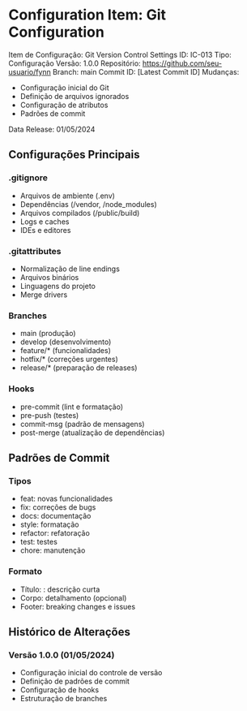 # Configuration Item: Git Configuration

Item de Configuração: Git Version Control Settings
ID: IC-013
Tipo: Configuração
Versão: 1.0.0
Repositório: https://github.com/seu-usuario/fynn
Branch: main
Commit ID: [Latest Commit ID]
Mudanças: 
- Configuração inicial do Git
- Definição de arquivos ignorados
- Configuração de atributos
- Padrões de commit

Data Release: 01/05/2024

## Configurações Principais

### .gitignore
- Arquivos de ambiente (.env)
- Dependências (/vendor, /node_modules)
- Arquivos compilados (/public/build)
- Logs e caches
- IDEs e editores

### .gitattributes
- Normalização de line endings
- Arquivos binários
- Linguagens do projeto
- Merge drivers

### Branches
- main (produção)
- develop (desenvolvimento)
- feature/* (funcionalidades)
- hotfix/* (correções urgentes)
- release/* (preparação de releases)

### Hooks
- pre-commit (lint e formatação)
- pre-push (testes)
- commit-msg (padrão de mensagens)
- post-merge (atualização de dependências)

## Padrões de Commit

### Tipos
- feat: novas funcionalidades
- fix: correções de bugs
- docs: documentação
- style: formatação
- refactor: refatoração
- test: testes
- chore: manutenção

### Formato
- Título: <tipo>: descrição curta
- Corpo: detalhamento (opcional)
- Footer: breaking changes e issues

## Histórico de Alterações

### Versão 1.0.0 (01/05/2024)
- Configuração inicial do controle de versão
- Definição de padrões de commit
- Configuração de hooks
- Estruturação de branches 